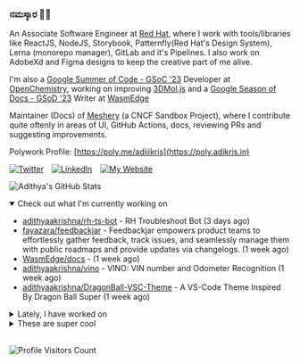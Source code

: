 ### ನಮಸ್ಕಾರ 🙏🏼
  
An Associate Software Engineer at [Red Hat](https://www.redhat.com), where I work with tools/libraries like ReactJS, NodeJS, Storybook, Patternfly(Red Hat's Design System), Lerna (monorepo manager), GitLab and it's Pipelines. I also work on AdobeXd and Figma designs to keep the creative part of me alive.

I'm also a [Google Summer of Code - GSoC '23](https://summerofcode.withgoogle.com/) Developer at [OpenChemistry](https://openchemistry.org), working on improving [3DMol.js](https://github.com/3dmol/3Dmol.js) and a [Google Season of Docs - GSoD '23](https://developers.google.com/season-of-docs) Writer at [WasmEdge](https://github.com/WasmEdge)

Maintainer (Docs) of [Meshery](https://github.com/meshery) (a CNCF Sandbox Project), where I contribute quite oftenly in areas of UI, GitHub Actions, docs, reviewing PRs and suggesting improvements.

Polywork Profile: [https://poly.me/adiiikris](https://poly.adikris.in)

[![Twitter](https://img.shields.io/badge/-@adii_kris-%231DA1F2?style=for-the-badge&logo=twitter&logoColor=ffffff)](https:/twitter.adikris.in) &ensp;
[![LinkedIn](https://img.shields.io/badge/-Adithya%20Krishna-%230A67C3?style=for-the-badge&logo=linkedin&logoColor=ffffff)](https://linkedin.adikris.in/) &ensp;
[![My Website](https://img.shields.io/badge/-My%20Website-%230A67C3?style=for-the-badge)](https://adikris.in/)



![Adithya's GitHub Stats](https://github-readme-stats.vercel.app/api?username=adithyaakrishna&show_icons=true&hide_border=true&title_color=fff&icon_color=79ff97&text_color=9f9f9f&bg_color=151515)


<details open="true">
  <summary>Check out what I'm currently working on</summary>
  
  - [adithyaakrishna/rh-ts-bot](https://github.com/adithyaakrishna/rh-ts-bot) - RH Troubleshoot Bot (3 days ago)
  - [fayazara/feedbackjar](https://github.com/fayazara/feedbackjar) - Feedbackjar empowers product teams to effortlessly gather feedback, track issues, and seamlessly manage them with public roadmaps and provide updates via changelogs. (1 week ago)
  - [WasmEdge/docs](https://github.com/WasmEdge/docs) -  (1 week ago)
  - [adithyaakrishna/vino](https://github.com/adithyaakrishna/vino) - VINO: VIN number and Odometer Recognition (1 week ago)
  - [adithyaakrishna/DragonBall-VSC-Theme](https://github.com/adithyaakrishna/DragonBall-VSC-Theme) - A VS-Code Theme Inspired By Dragon Ball Super (1 week ago)
</details>

<details>
  <summary>Lately, I have worked on</summary>
  
  - [feat: added dependabot for auto deps version updates](https://github.com/fayazara/feedbackjar/pull/19) on [fayazara/feedbackjar](https://github.com/fayazara/feedbackjar) (1 week ago)
  - [feat: added linters for the project](https://github.com/fayazara/feedbackjar/pull/18) on [fayazara/feedbackjar](https://github.com/fayazara/feedbackjar) (1 week ago)
  - [[Feat] - Added Sitemap](https://github.com/WasmEdge/www/pull/24) on [WasmEdge/www](https://github.com/WasmEdge/www) (2 weeks ago)
  - [[Feat] - Add Sitemap Feature for the Docs](https://github.com/WasmEdge/docs/pull/170) on [WasmEdge/docs](https://github.com/WasmEdge/docs) (2 weeks ago)
  - [[Feat] - Updated Types - v2](https://github.com/3dmol/3Dmol.js/pull/720) on [3dmol/3Dmol.js](https://github.com/3dmol/3Dmol.js) (2 weeks ago)
</details>

<details>
  <summary>These are super cool</summary>
  
  - [harness/gitness](https://github.com/harness/gitness) - Gitness is an Open Source developer platform with Source Control management, Continuous Integration and Continuous Delivery. (1 day ago)
  - [akitasoftware/akita-cli](https://github.com/akitasoftware/akita-cli) - The Akita CLI helps you make sense of API traffic. Passively watch API traffic with apidump. Model API behavior with apispec. Compare API behavior with apidiff. (3 days ago)
  - [ucsd-creativitylab/graphologue](https://github.com/ucsd-creativitylab/graphologue) - Use GPT-4 to stream diagrams, instead of tokens, in real-time! (UIST 2023 Paper) (4 days ago)
  - [tpn/pdfs](https://github.com/tpn/pdfs) - Technically-oriented PDF Collection (Papers, Specs, Decks, Manuals, etc) (5 days ago)
  - [ceph/ceph-csi](https://github.com/ceph/ceph-csi) - CSI driver for Ceph (1 week ago)
</details>

<br> 

![Profile Visitors Count](https://profile-counter.glitch.me/adithyaakrishna/count.svg)
